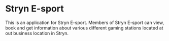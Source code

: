 # Stryn E-sport

This is an application for Stryn E-sport. Members of Stryn E-sport can view, book and get information about various different gaming stations located at out business location in Stryn. 

